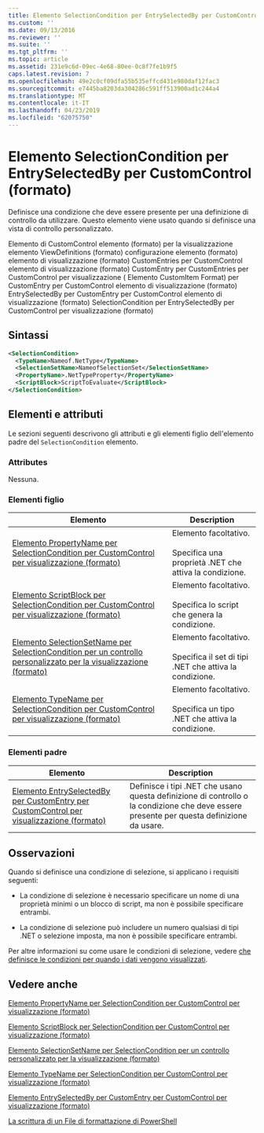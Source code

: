 ```yaml
---
title: Elemento SelectionCondition per EntrySelectedBy per CustomControl (formato) | Microsoft Docs
ms.custom: ''
ms.date: 09/13/2016
ms.reviewer: ''
ms.suite: ''
ms.tgt_pltfrm: ''
ms.topic: article
ms.assetid: 231e9c6d-09ec-4e68-80ee-0c8f7fe1b9f5
caps.latest.revision: 7
ms.openlocfilehash: 49e2c0cf09dfa55b535effcd431e980daf12fac3
ms.sourcegitcommit: e7445ba8203da304286c591ff513900ad1c244a4
ms.translationtype: MT
ms.contentlocale: it-IT
ms.lasthandoff: 04/23/2019
ms.locfileid: "62075750"
---
```

# <a name="selectioncondition-element-for-entryselectedby-for-customcontrol-format"></a>Elemento SelectionCondition per EntrySelectedBy per CustomControl (formato)

Definisce una condizione che deve essere presente per una definizione di controllo da utilizzare. Questo elemento viene usato quando si definisce una vista di controllo personalizzato.

Elemento di CustomControl elemento (formato) per la visualizzazione elemento ViewDefinitions (formato) configurazione elemento (formato) elemento di visualizzazione (formato) CustomEntries per CustomControl elemento di visualizzazione (formato) CustomEntry per CustomEntries per CustomControl per visualizzazione ( Elemento CustomItem Format) per CustomEntry per CustomControl elemento di visualizzazione (formato) EntrySelectedBy per CustomEntry per CustomControl elemento di visualizzazione (formato) SelectionCondition per EntrySelectedBy per CustomControl per visualizzazione (formato)

## <a name="syntax"></a>Sintassi

```xml
<SelectionCondition>
  <TypeName>Nameof.NetType</TypeName>
  <SelectionSetName>NameofSelectionSet</SelectionSetName>
  <PropertyName>.NetTypeProperty</PropertyName>
  <ScriptBlock>ScriptToEvaluate</ScriptBlock>
</SelectionCondition>
```

## <a name="attributes-and-elements"></a>Elementi e attributi

Le sezioni seguenti descrivono gli attributi e gli elementi figlio dell'elemento padre del `SelectionCondition` elemento.

### <a name="attributes"></a>Attributes

Nessuna.

### <a name="child-elements"></a>Elementi figlio

|Elemento|Description|
|-------------|-----------------|
|[Elemento PropertyName per SelectionCondition per CustomControl per visualizzazione (formato)](./propertyname-element-for-selectioncondition-for-customcontrol-for-view-format.md)|Elemento facoltativo.<br /><br /> Specifica una proprietà .NET che attiva la condizione.|
|[Elemento ScriptBlock per SelectionCondition per CustomControl per visualizzazione (formato)](./scriptblock-element-for-selectioncondition-for-customcontrol-for-view-format.md)|Elemento facoltativo.<br /><br /> Specifica lo script che genera la condizione.|
|[Elemento SelectionSetName per SelectionCondition per un controllo personalizzato per la visualizzazione (formato)](./selectionsetname-element-for-selectioncondition-for-customcontrol-for-view-format.md)|Elemento facoltativo.<br /><br /> Specifica il set di tipi .NET che attiva la condizione.|
|[Elemento TypeName per SelectionCondition per CustomControl per visualizzazione (formato)](./typename-element-for-selectioncondition-for-customcontrol-for-view-format.md)|Elemento facoltativo.<br /><br /> Specifica un tipo .NET che attiva la condizione.|

### <a name="parent-elements"></a>Elementi padre

|Elemento|Description|
|-------------|-----------------|
|[Elemento EntrySelectedBy per CustomEntry per CustomControl per visualizzazione (formato)](./entryselectedby-element-for-customentry-for-customcontrol-for-view-format.md)|Definisce i tipi .NET che usano questa definizione di controllo o la condizione che deve essere presente per questa definizione da usare.|

## <a name="remarks"></a>Osservazioni

Quando si definisce una condizione di selezione, si applicano i requisiti seguenti:

- La condizione di selezione è necessario specificare un nome di una proprietà minimi o un blocco di script, ma non è possibile specificare entrambi.

- La condizione di selezione può includere un numero qualsiasi di tipi .NET o selezione imposta, ma non è possibile specificare entrambi.

Per altre informazioni su come usare le condizioni di selezione, vedere [che definisce le condizioni per quando i dati vengono visualizzati](./defining-conditions-for-displaying-data.md).

## <a name="see-also"></a>Vedere anche

[Elemento PropertyName per SelectionCondition per CustomControl per visualizzazione (formato)](./propertyname-element-for-selectioncondition-for-customcontrol-for-view-format.md)

[Elemento ScriptBlock per SelectionCondition per CustomControl per visualizzazione (formato)](./scriptblock-element-for-selectioncondition-for-customcontrol-for-view-format.md)

[Elemento SelectionSetName per SelectionCondition per un controllo personalizzato per la visualizzazione (formato)](./selectionsetname-element-for-selectioncondition-for-customcontrol-for-view-format.md)

[Elemento TypeName per SelectionCondition per CustomControl per visualizzazione (formato)](./typename-element-for-selectioncondition-for-customcontrol-for-view-format.md)

[Elemento EntrySelectedBy per CustomEntry per CustomControl per visualizzazione (formato)](./entryselectedby-element-for-customentry-for-customcontrol-for-view-format.md)

[La scrittura di un File di formattazione di PowerShell](./writing-a-powershell-formatting-file.md)
